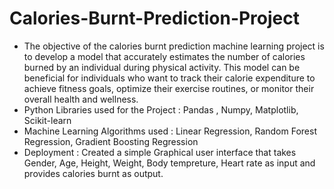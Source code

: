 # Calories-Burnt-Prediction-Project

- The objective of the calories burnt prediction machine learning project is to develop a model that accurately estimates the number of calories burned by an individual during physical activity. This model can be beneficial for individuals who want to track their calorie expenditure to achieve fitness goals, optimize their exercise routines, or monitor their overall health and wellness.
- Python Libraries used for the Project :
  Pandas , Numpy, Matplotlib, Scikit-learn
- Machine Learning Algorithms used :
  Linear Regression, Random Forest Regression, Gradient Boosting Regression
- Deployment :
  Created a simple Graphical user interface that takes Gender, Age, Height, Weight, Body tempreture, Heart rate as input and provides calories burnt as output. 
